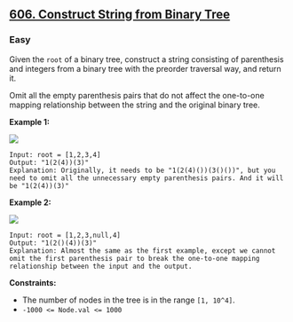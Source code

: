 ## [606. Construct String from Binary Tree](https://leetcode.com/problems/construct-string-from-binary-tree/)

### Easy

Given the `root` of a binary tree, construct a string consisting of parenthesis and integers from a binary tree with the preorder traversal way, and return it.

Omit all the empty parenthesis pairs that do not affect the one-to-one mapping relationship between the string and the original binary tree.

**Example 1:**

<img src="https://assets.leetcode.com/uploads/2021/05/03/cons1-tree.jpg">

```
Input: root = [1,2,3,4]
Output: "1(2(4))(3)"
Explanation: Originally, it needs to be "1(2(4)())(3()())", but you need to omit all the unnecessary empty parenthesis pairs. And it will be "1(2(4))(3)"
```

**Example 2:**

<img src="https://assets.leetcode.com/uploads/2021/05/03/cons2-tree.jpg">

```
Input: root = [1,2,3,null,4]
Output: "1(2()(4))(3)"
Explanation: Almost the same as the first example, except we cannot omit the first parenthesis pair to break the one-to-one mapping relationship between the input and the output.
```

**Constraints:**

- The number of nodes in the tree is in the range `[1, 10^4]`.
- `-1000 <= Node.val <= 1000`
